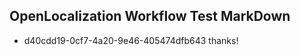 ## OpenLocalization Workflow Test MarkDown
* d40cdd19-0cf7-4a20-9e46-405474dfb643 thanks!

<!--HONumber=Jul16_HO5-->


